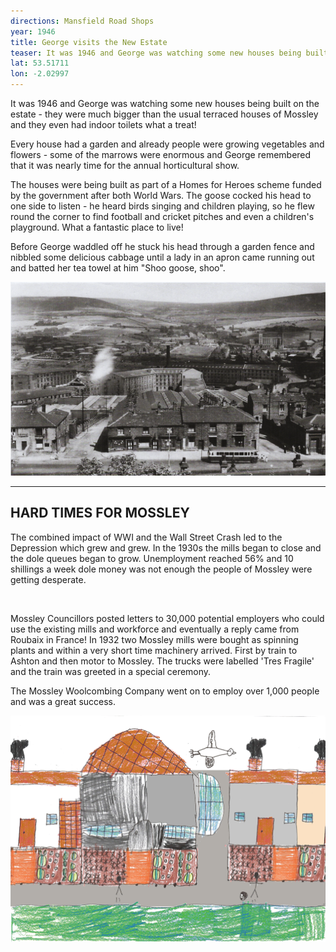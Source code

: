 ```yaml
---
directions: Mansfield Road Shops
year: 1946
title: George visits the New Estate
teaser: It was 1946 and George was watching some new houses being built on the estate – they were much bigger than the usual terraced houses of Mossley and they even had indoor toilets - what a treat!
lat: 53.51711
lon: -2.02997
---
```

It was 1946 and George was watching some new houses being built on the estate - they were much bigger than the usual terraced houses of Mossley and they even had indoor toilets what a treat!

Every house had a garden and already people were growing vegetables and flowers - some of the marrows were enormous and George remembered that it was nearly time for the annual horticultural show.

The houses were being built as part of a Homes for Heroes scheme funded by the government after both World Wars. The goose cocked his head to one side to listen - he heard birds singing and children playing, so he flew round the corner to find football and cricket pitches and even a children's playground. What a fantastic place to live!

Before George waddled off he stuck his head through a garden fence and nibbled some delicious cabbage until a lady in an apron came running out and batted her tea towel at him "Shoo goose, shoo".

![](/images/stops/goose/Trail_Goose_3.png)

---

## HARD TIMES FOR MOSSLEY

The combined impact of WWI and the Wall Street Crash led to the Depression which grew and grew. In the 1930s the mills began to close and the dole queues began to grow. Unemployment reached 56% and 10 shillings a week dole money was not enough the people of Mossley were getting desperate.

![]()

Mossley Councillors posted letters to 30,000 potential employers who could use the existing mills and workforce and eventually a reply came from Roubaix in France! In 1932 two Mossley mills were bought as spinning plants and within a very short time machinery arrived. First by train to Ashton and then motor to Mossley. The trucks were labelled 'Tres Fragile' and the train was greeted in a special ceremony.

The Mossley Woolcombing Company went on to employ over 1,000 people and was a great success.

![](/images/stops/goose/Trail_Goose_3c.png)
